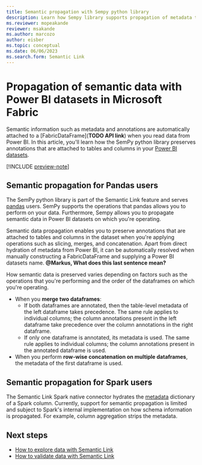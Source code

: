 ```yaml
---
title: Semantic propagation with Sempy python library
description: Learn how Sempy library supports propagation of metadata that is attached to Power BI datasets on which you're operating.
ms.reviewer: mopeakande
reviewer: msakande
ms.author: marcozo
author: eisber
ms.topic: conceptual
ms.date: 06/06/2023
ms.search.form: Semantic Link
---
```


# Propagation of semantic data with Power BI datasets in Microsoft Fabric

Semantic information such as metadata and annotations are automatically attached to a [FabricDataFrame](__TODO API link__) when you read data from Power BI. In this article, you'll learn how the SemPy python library preserves annotations that are attached to tables and columns in your [Power BI datasets](/power-bi/connect-data/service-datasets-understand).

[!INCLUDE [preview-note](../includes/preview-note.md)]

## Semantic propagation for Pandas users

The SemPy python library is part of the Semantic Link feature and serves [pandas](https://pandas.pydata.org/) users. SemPy supports the operations that pandas allows you to perform on your data. Furthermore, Sempy allows you to propagate semantic data in Power BI datasets on which you're operating.

Semantic data propagation enables you to preserve annotations that are attached to tables and columns in the dataset when you're applying operations such as slicing, merges, and concatenation. Apart from direct hydration of metadata from Power BI, it can be automatically resolved when manually constructing a FabricDataFrame and supplying a Power BI datasets name. __@Markus, What does this last sentence mean?__

How semantic data is preserved varies depending on factors such as the operations that you're performing and the order of the dataframes on which you're operating.

- When you **merge two dataframes**:
    - If both dataframes are annotated, then the table-level metadata of the left dataframe takes precedence. The same rule applies to individual columns; the column annotations present in the left dataframe take precedence over the column annotations in the right dataframe.
    - If only one dataframe is annotated, its metadata is used. The same rule applies to individual columns; the column annotations present in the annotated dataframe is used.
- When you perform **row-wise concatenation on multiple dataframes**, the metadata of the first dataframe is used.


<!-- ### What happens when dataframes are stacked and unstacked?

Unstack operation in pandas is used to move a level of index from row to column. Just like its counterpart stack, it is a useful operation to reshape the datacube. Multi-level indexes on rows and columns in pandas can be visualized as the dimensions of a datacube. Each level of the index corresponds to one dimension, and the dataframe itself is just a projection of this higher-dimensional cube onto two dimensions, with some dimensions being projected to the rows, and some dimensions being projected to the columns. The "unstack" operation moves a level from the rows to columns, while the "stack" operation does the opposite. Both operations just change the shape of the dataframe, but neither changes the nature of the underlying datacube -->

## Semantic propagation for Spark users
The Semantic Link Spark native connector hydrates the [metadata](https://spark.apache.org/docs/3.3.2/api/python/reference/pyspark.sql/api/pyspark.sql.types.StructField.html#pyspark.sql.types.StructField) dictionary of a Spark column.
Currently, support for semantic propagation is limited and subject to Spark's internal implementation on how schema information is propagated. For example, column aggregation strips the metadata.

## Next steps
- [How to explore data with Semantic Link](semantic-link-explore-data.md)
- [How to validate data with Semantic Link](semantic-link-validate-data.md)